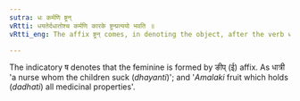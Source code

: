 ```yaml
---
sutra: धः कर्मणि ष्ट्रन्
vRtti: धयतेर्दधातोश्च कर्मणि कारके ष्ट्रन्प्रत्ययो भवति ॥
vRtti_eng: The affix ष्ट्रन् comes, in denoting the object, after the verb धा \"to feed\".

---
```

The indicatory ष denotes that the feminine is formed by ङीप् (ई) affix. As धात्री 'a nurse whom the children suck (_dhayanti_)'; and '_Amalaki_ fruit which holds (_dadhati_) all medicinal properties'.